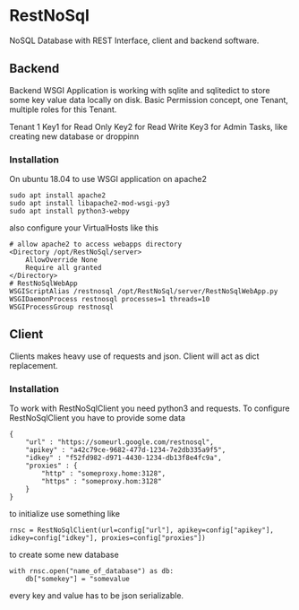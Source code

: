 # RestNoSql

NoSQL Database with REST Interface, client and backend software.

## Backend

Backend WSGI Application is working with sqlite and sqlitedict to store some key value data locally on disk.
Basic Permission concept, one Tenant, multiple roles for this Tenant.

Tenant 1
  Key1 for Read Only
  Key2 for Read Write
  Key3 for Admin Tasks, like creating new database or droppinn

### Installation

On ubuntu 18.04 to use WSGI application on apache2

    sudo apt install apache2
    sudo apt install libapache2-mod-wsgi-py3
    sudo apt install python3-webpy

also configure your VirtualHosts like this

    # allow apache2 to access webapps directory
    <Directory /opt/RestNoSql/server>
        AllowOverride None
        Require all granted
    </Directory>
    # RestNoSqlWebApp
    WSGIScriptAlias /restnosql /opt/RestNoSql/server/RestNoSqlWebApp.py
    WSGIDaemonProcess restnosql processes=1 threads=10
    WSGIProcessGroup restnosql 
  
## Client

Clients makes heavy use of requests and json. Client will act as dict replacement.

### Installation

To work with RestNoSqlClient you need python3 and requests.
To configure RestNoSqlClient you have to provide some data

    {
        "url" : "https://someurl.google.com/restnosql",
        "apikey" : "a42c79ce-9682-477d-1234-7e2db335a9f5",
        "idkey" : "f52fd982-d971-4430-1234-db13f8e4fc9a",
        "proxies" : {
            "http" : "someproxy.home:3128",
            "https" : "someproxy.hom:3128"
        }
    }

to initialize use something like


    rnsc = RestNoSqlClient(url=config["url"], apikey=config["apikey"], idkey=config["idkey"], proxies=config["proxies"])

to create some new database

    with rnsc.open("name_of_database") as db:
        db["somekey"] = "somevalue

every key and value has to be json serializable.


